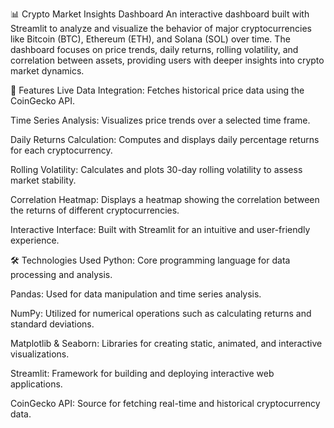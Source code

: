 📊 Crypto Market Insights Dashboard
An interactive dashboard built with Streamlit to analyze and visualize the behavior of major cryptocurrencies like Bitcoin (BTC), Ethereum (ETH), and Solana (SOL) over time. The dashboard focuses on price trends, daily returns, rolling volatility, and correlation between assets, providing users with deeper insights into crypto market dynamics.​

🚀 Features
Live Data Integration: Fetches historical price data using the CoinGecko API.

Time Series Analysis: Visualizes price trends over a selected time frame.

Daily Returns Calculation: Computes and displays daily percentage returns for each cryptocurrency.

Rolling Volatility: Calculates and plots 30-day rolling volatility to assess market stability.

Correlation Heatmap: Displays a heatmap showing the correlation between the returns of different cryptocurrencies.

Interactive Interface: Built with Streamlit for an intuitive and user-friendly experience.​

🛠️ Technologies Used
Python: Core programming language for data processing and analysis.

Pandas: Used for data manipulation and time series analysis.

NumPy: Utilized for numerical operations such as calculating returns and standard deviations.

Matplotlib & Seaborn: Libraries for creating static, animated, and interactive visualizations.

Streamlit: Framework for building and deploying interactive web applications.

CoinGecko API: Source for fetching real-time and historical cryptocurrency data.
